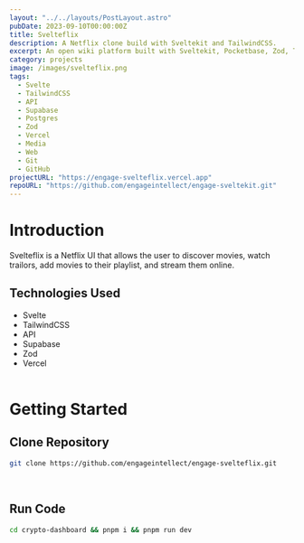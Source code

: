 ```yaml
---
layout: "../../layouts/PostLayout.astro"
pubDate: 2023-09-10T00:00:00Z
title: Svelteflix
description: A Netflix clone build with Sveltekit and TailwindCSS.
excerpt: An open wiki platform built with Sveltekit, Pocketbase, Zod, TinyMCE, TailwindCSS, and DaisyUI.
category: projects
image: /images/svelteflix.png
tags:
  - Svelte
  - TailwindCSS
  - API
  - Supabase
  - Postgres
  - Zod
  - Vercel
  - Media
  - Web
  - Git
  - GitHub
projectURL: "https://engage-svelteflix.vercel.app"
repoURL: "https://github.com/engageintellect/engage-sveltekit.git"
---
```


# Introduction

Svelteflix is a Netflix UI that allows the user to discover movies, watch trailors, add movies to their playlist, and stream them online.

## Technologies Used

- Svelte
- TailwindCSS
- API
- Supabase
- Zod
- Vercel
  <br>
  <br>

# Getting Started

## Clone Repository

```bash
git clone https://github.com/engageintellect/engage-svelteflix.git
```

<br>

## Run Code

```bash
cd crypto-dashboard && pnpm i && pnpm run dev
```

